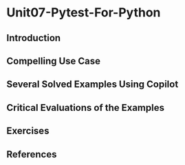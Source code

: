 #  Unit07-Pytest-For-Python
## Introduction
## Compelling Use Case
## Several Solved Examples Using Copilot
## Critical Evaluations of the Examples
## Exercises
## References
